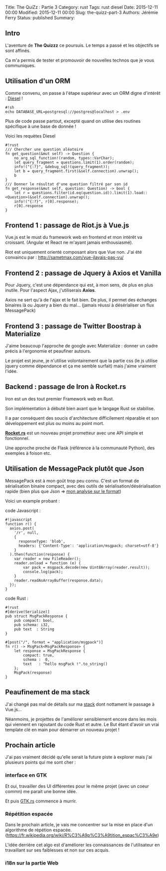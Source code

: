 Title: The QuiZz : Partie 3
Category: rust
Tags: rust diesel
Date: 2015-12-11 00:00
Modified: 2015-12-11 00:00
Slug: the-quizz-part-3
Authors: Jérémie Ferry
Status: published
Summary:

## Intro

L'aventure de **The Quizzz** ce poursuis.
Le temps a passé et les objectifs se sont affinés.

Ca m'a permis de tester et promouvoir de nouvelles technos que je vous communiques.

## Utilisation d'un ORM

Comme convenu, on passe à l'étape supérieur avec un ORM digne d'intérêt : [Diesel](http://diesel.rs/) !

    #!sh
    echo DATABASE_URL=postgresql://postgres@localhost > .env

Plus de code passe partout, excepté quand on utilise des routines spécifique à une base de donnée !

Voici les requètes Diesel

    #!rust
    /// Chercher une question aléatoire
    fn get_question(&mut self) -> Question {
        no_arg_sql_function!(random, types::VarChar);
        let query_fragment = questions.limit(1).order(random);
        info!("{:?}", &debug_sql!(query_fragment));
        let b = query_fragment.first(&self.connection).unwrap();
        b
    }
    /// Donner le résultat d'une question filtré par son id
    fn get_response(&mut self, question: Question) -> bool {
        let r = questions.filter(id.eq(question.id)).limit(1).load::<Question>(&self.connection).unwrap();
        info!("{:?}", r[0].response);
        r[0].response
    }


## Frontend 1 : passage de Riot.js à Vue.js

Vue.js est le must du framework web en frontend et mon intérêt va croissant.
(Angular et React ne m'ayant jamais enthousiasmé).

Riot est uniquement orienté composant alors que Vue non.
J'ai été convaincu par : http://sametmax.com/vue-jlavais-pas-vu/

## Frontend 2 : passage de Jquery à Axios et Vanilla

Pour Jquery, c'est une dépendance qui est, à mon sens, de plus en plus inutile.
Pour l'aspect Ajax, j'utiliserais **Axios**.

Axios ne sert qu'à de l'ajax et le fait bien. De plus, il permet des échanges binaires là ou Jquery a bien du mal... (jamais réussi à désérialiser un flux MessagePack)

## Frontend 3 : passage de Twitter Boostrap à Materialize

J'aime beaucoup l'approche de google avec Materialize : donner un cadre précis à l'ergonomie et peaufiner autours.

Le projet est jeune, je n'utilise volontairement que la partie css (le js utilise jquery comme dépendance et ça me semble surfait) mais j'aime vraiment l'idée.

## Backend : passage de Iron à Rocket.rs

Iron est un des tout premier Framework web en Rust.

Son implémentation à débuté bien avant que le langage Rust se stabilise.

Il a par conséquent des soucis d'architecture difficilement réparable et son développement est plus ou moins au point mort.

**[Rocket.rs](https://rocket.rs/)** est un nouveau projet prometteur avec une API simple et fonctionnel.

Une approche proche de Flask (référence à la communauté Python), des exemples à foison etc.

## Utilisation de MessagePack plutôt que Json

MessagePack est à mon goût trop peu connu.
C'est un format de sérialisation binaire compact, avec des outils de sérialisation/désérialisation rapide (bien plus que Json => [mon analyse sur le format](./ce-nest-quun-au-revoir-json.html)) 

Voici un example probant :

code Javascript :

    #!javascript
    function r() {
      axios.post(
        '/r', null,
        {
          responseType: 'blob',
          headers: {'Content-Type': 'application/msgpack; charset=utf-8'}
        }
      ).then(function(response) {
        var reader = new FileReader();
        reader.onload = function (e) {
            var pack = msgpack.decode(new Uint8Array(reader.result));
            console.log(pack);
        }
        reader.readAsArrayBuffer(response.data);
      });
    }

code Rust :

    #!rust
    #[derive(Serialize)]
    pub struct MsgPackResponse {
        pub compact: bool,
        pub schema: i32,
        pub text  : String
    }
    
    #[post("/", format = "application/msgpack")]
    fn r() -> MsgPack<MsgPackResponse> {
        let response = MsgPackResponse {
            compact: true,
            schema :  0,
            text   : "hello msgPack !".to_string()
        };
        MsgPack(response)
    }

## Peaufinement de ma stack

J'ai changé pas mal de détails sur ma [stack](stack-frontend.html) dont nottament le passage à Vue.js...

Néanmoins, je projettes de l'améliorer sensiblement encore dans les mois qui viennent en rajoutant du code Rust et autre.
Le But étant d'avoir un vrai template clé en main pour démarrer un nouveau projet !

## Prochain article

 J'ai pas vraiment décidé qu'elle serait la future piste à explorer mais j'ai plusieurs points qui me sont cher :

### interface en GTK

Et oui, travailler des UI différentes pour le même projet (avec un coeur commn) me parait une bonne idée.

Et puis [GTK.rs](http://gtk-rs.org/) commence à murrir.

### Répétition espacée

Dans le prochain article, je vais me concentrer sur la mise en place d'un algorithme de répétion espacée.
(https://fr.wikipedia.org/wiki/R%C3%A9p%C3%A9tition_espac%C3%A9e)

L'idée derrière cet algo est d'améliorer les connaissances de l'utilisateur en travaillant sur ses faiblesses et non sur ces acquis.

### i18n sur la partie Web
